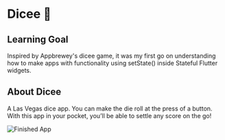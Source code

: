 

# Dicee 🎲

## Learning Goal

Inspired by Appbrewey's dicee game, it was my first go on understanding how to make apps with functionality using setState() inside Stateful Flutter widgets.


## About Dicee

A Las Vegas dice app. You can make the die roll at the press of a button. With this app in your pocket, you’ll be able to settle any score on the go!

![Finished App](https://github.com/londonappbrewery/Images/blob/master/dicee-demo.gif)
